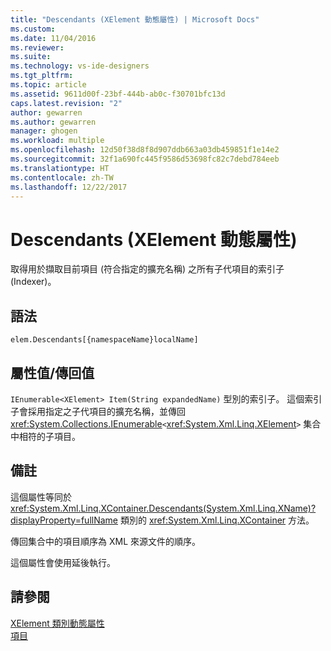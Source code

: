 ```yaml
---
title: "Descendants (XElement 動態屬性) | Microsoft Docs"
ms.custom: 
ms.date: 11/04/2016
ms.reviewer: 
ms.suite: 
ms.technology: vs-ide-designers
ms.tgt_pltfrm: 
ms.topic: article
ms.assetid: 9611d00f-23bf-444b-ab0c-f30701bfc13d
caps.latest.revision: "2"
author: gewarren
ms.author: gewarren
manager: ghogen
ms.workload: multiple
ms.openlocfilehash: 12d50f38d8f8d907ddb663a03db459851f1e14e2
ms.sourcegitcommit: 32f1a690fc445f9586d53698fc82c7debd784eeb
ms.translationtype: HT
ms.contentlocale: zh-TW
ms.lasthandoff: 12/22/2017
---
```

# <a name="descendants-xelement-dynamic-property"></a>Descendants (XElement 動態屬性)
取得用於擷取目前項目 (符合指定的擴充名稱) 之所有子代項目的索引子 (Indexer)。  
  
## <a name="syntax"></a>語法  
  
```  
elem.Descendants[{namespaceName}localName]  
```  
  
## <a name="property-valuereturn-value"></a>屬性值/傳回值  
 `IEnumerable<XElement> Item(String expandedName)` 型別的索引子。 這個索引子會採用指定之子代項目的擴充名稱，並傳回 <xref:System.Collections.IEnumerable>`<`<xref:System.Xml.Linq.XElement>`>` 集合中相符的子項目。  
  
## <a name="remarks"></a>備註  
 這個屬性等同於 <xref:System.Xml.Linq.XContainer.Descendants(System.Xml.Linq.XName)?displayProperty=fullName> 類別的 <xref:System.Xml.Linq.XContainer> 方法。  
  
 傳回集合中的項目順序為 XML 來源文件的順序。  
  
 這個屬性會使用延後執行。  
  
## <a name="see-also"></a>請參閱  
 [XElement 類別動態屬性](../designers/xelement-class-dynamic-properties.md)   
 [項目](../designers/elements-xelement-dynamic-property.md)